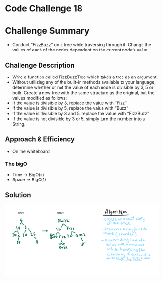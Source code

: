 # Code Challenge 18

# Challenge Summary
- Conduct “FizzBuzz” on a tree while traversing through it. Change the values of each of the nodes dependent on the current node’s value

## Challenge Description
- Write a function called FizzBuzzTree which takes a tree as an argument.
- Without utilizing any of the built-in methods available to your language, determine whether or not the value of each node is divisible by 3, 5 or both. Create a new tree with the same structure as the original, but the values modified as follows:
 - If the value is divisible by 3, replace the value with “Fizz”
 - If the value is divisible by 5, replace the value with “Buzz”
 - If the value is divisible by 3 and 5, replace the value with “FizzBuzz”
 - If the value is not divisible by 3 or 5, simply turn the number into a String.

## Approach & Efficiency 
- On the whiteboard

### The bigO
- Time -> BigO(n)
- Space -> BigO(1)

## Solution
![Code challenge 18 Whiteboard](../../assets/cc18.png)